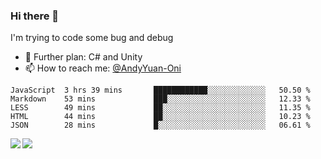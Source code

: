 ### Hi there 👋

I'm trying to code some bug and debug

- 🌱 Further plan: C# and Unity
- 📫 How to reach me: [@AndyYuan-Oni](https://github.com/AndyYuan-Oni)


<!--START_SECTION:waka-->
```text
JavaScript  3 hrs 39 mins       ████████████░░░░░░░░░░░░░   50.50 % 
Markdown    53 mins             ███░░░░░░░░░░░░░░░░░░░░░░   12.33 % 
LESS        49 mins             ██░░░░░░░░░░░░░░░░░░░░░░░   11.35 % 
HTML        44 mins             ██░░░░░░░░░░░░░░░░░░░░░░░   10.23 % 
JSON        28 mins             █░░░░░░░░░░░░░░░░░░░░░░░░   06.61 %
```
<!--END_SECTION:waka-->

  <!--**AndyYuan-Oni/AndyYuan-Oni** is a ✨ _special_ ✨ repository because its `README.md` (this file) appears on your GitHub profile.-->
<!--[![Top Langs](https://github-readme-stats.vercel.app/api/top-langs/?username=AndyYUan-Oni&layout=compact)](https://github.com/AndyYUan-Oni/github-readme-stats)-->
<a href="https://github.com/AndyYUan-Oni/github-readme-stats">
  <img align="left" src="https://github-readme-stats.vercel.app/api?username=AndyYUan-Oni&hide=stars" />
</a>
<a href="https://github.com/AndyYUan-Oni/github-readme-stats">
  <img align="left" src="https://github-readme-stats.vercel.app/api/top-langs/?username=AndyYUan-Oni&layout=compact" />
</a>

